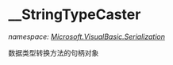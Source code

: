 ﻿# __StringTypeCaster
_namespace: [Microsoft.VisualBasic.Serialization](./index.md)_

数据类型转换方法的句柄对象




